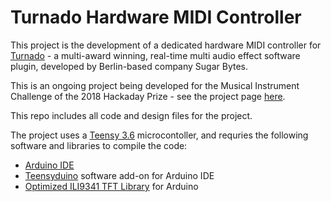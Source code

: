 # Turnado Hardware MIDI Controller

This project is the development of a dedicated hardware MIDI controller for [Turnado](https://sugar-bytes.de/turnado) - a multi-award winning, real-time multi audio effect software plugin, developed by Berlin-based company Sugar Bytes. 

This is an ongoing project being developed for the Musical Instrument Challenge of the 2018 Hackaday Prize - see the project page [here](https://hackaday.io/project/160792-turnado-hardware-midi-controller).


This repo includes all code and design files for the project.

The project uses a [Teensy 3.6](https://www.pjrc.com/teensy/) microcontoller, and requries the following software and libraries to compile the code:
- [Arduino IDE](https://www.arduino.cc/en/Main/Software)
- [Teensyduino](https://www.pjrc.com/teensy/td_download.html) software add-on for Arduino IDE
- [Optimized ILI9341 TFT Library](https://github.com/PaulStoffregen/ILI9341_t3) for Arduino

